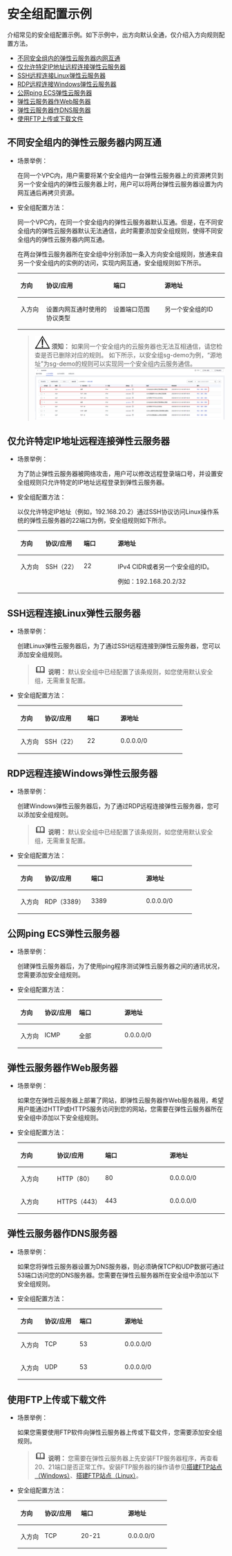 # 安全组配置示例<a name="ZH-CN_TOPIC_0140323152"></a>

介绍常见的安全组配置示例。如下示例中，出方向默认全通，仅介绍入方向规则配置方法。

-   [不同安全组内的弹性云服务器内网互通](#zh-cn_topic_0118534011_section14197522283)
-   [仅允许特定IP地址远程连接弹性云服务器](#zh-cn_topic_0118534011_section17693183118306)
-   [SSH远程连接Linux弹性云服务器](#zh-cn_topic_0118534011_section115069253338)
-   [RDP远程连接Windows弹性云服务器](#zh-cn_topic_0118534011_section168046312349)
-   [公网ping ECS弹性云服务器](#zh-cn_topic_0118534011_section34721049193411)
-   [弹性云服务器作Web服务器](#zh-cn_topic_0118534011_section1517991516357)
-   [弹性云服务器作DNS服务器](#zh-cn_topic_0118534011_section2910346123520)
-   [使用FTP上传或下载文件](#zh-cn_topic_0118534011_section5964121693610)

## 不同安全组内的弹性云服务器内网互通<a name="zh-cn_topic_0118534011_section14197522283"></a>

-   场景举例：

    在同一个VPC内，用户需要将某个安全组内一台弹性云服务器上的资源拷贝到另一个安全组内的弹性云服务器上时，用户可以将两台弹性云服务器设置为内网互通后再拷贝资源。

-   安全组配置方法：

    同一个VPC内，在同一个安全组内的弹性云服务器默认互通。但是，在不同安全组内的弹性云服务器默认无法通信，此时需要添加安全组规则，使得不同安全组内的弹性云服务器内网互通。

    在两台弹性云服务器所在安全组中分别添加一条入方向安全组规则，放通来自另一个安全组内的实例的访问，实现内网互通，安全组规则如下所示。

    <a name="zh-cn_topic_0118534011_table854766319358"></a>
    <table><thead align="left"><tr id="zh-cn_topic_0118534011_row2051403019358"><th class="cellrowborder" valign="top" width="12.4%" id="mcps1.1.5.1.1"><p id="zh-cn_topic_0118534011_p3928016319358"><a name="zh-cn_topic_0118534011_p3928016319358"></a><a name="zh-cn_topic_0118534011_p3928016319358"></a>方向</p>
    </th>
    <th class="cellrowborder" valign="top" width="32.43%" id="mcps1.1.5.1.2"><p id="zh-cn_topic_0118534011_p5102371419358"><a name="zh-cn_topic_0118534011_p5102371419358"></a><a name="zh-cn_topic_0118534011_p5102371419358"></a>协议/应用</p>
    </th>
    <th class="cellrowborder" valign="top" width="24.7%" id="mcps1.1.5.1.3"><p id="zh-cn_topic_0118534011_p2415644494621"><a name="zh-cn_topic_0118534011_p2415644494621"></a><a name="zh-cn_topic_0118534011_p2415644494621"></a>端口</p>
    </th>
    <th class="cellrowborder" valign="top" width="30.470000000000002%" id="mcps1.1.5.1.4"><p id="zh-cn_topic_0118534011_p1911210519358"><a name="zh-cn_topic_0118534011_p1911210519358"></a><a name="zh-cn_topic_0118534011_p1911210519358"></a>源地址</p>
    </th>
    </tr>
    </thead>
    <tbody><tr id="zh-cn_topic_0118534011_row3779122419358"><td class="cellrowborder" valign="top" width="12.4%" headers="mcps1.1.5.1.1 "><p id="zh-cn_topic_0118534011_p4808290419358"><a name="zh-cn_topic_0118534011_p4808290419358"></a><a name="zh-cn_topic_0118534011_p4808290419358"></a>入方向</p>
    </td>
    <td class="cellrowborder" valign="top" width="32.43%" headers="mcps1.1.5.1.2 "><p id="zh-cn_topic_0118534011_p4119033619358"><a name="zh-cn_topic_0118534011_p4119033619358"></a><a name="zh-cn_topic_0118534011_p4119033619358"></a>设置内网互通时使用的协议类型</p>
    </td>
    <td class="cellrowborder" valign="top" width="24.7%" headers="mcps1.1.5.1.3 "><p id="zh-cn_topic_0118534011_p4640703694621"><a name="zh-cn_topic_0118534011_p4640703694621"></a><a name="zh-cn_topic_0118534011_p4640703694621"></a>设置端口范围</p>
    </td>
    <td class="cellrowborder" valign="top" width="30.470000000000002%" headers="mcps1.1.5.1.4 "><p id="zh-cn_topic_0118534011_p6027368919358"><a name="zh-cn_topic_0118534011_p6027368919358"></a><a name="zh-cn_topic_0118534011_p6027368919358"></a>另一个安全组的ID</p>
    </td>
    </tr>
    </tbody>
    </table>

    >![](public_sys-resources/icon-notice.gif) **须知：** 
    >如果同一个安全组内的云服务器也无法互相通信，请您检查是否已删除对应的规则。
    >如下所示，以安全组sg-demo为例，“源地址”为sg-demo的规则可以实现同一个安全组内云服务通信。
    >![](figures/001.png)


## 仅允许特定IP地址远程连接弹性云服务器<a name="zh-cn_topic_0118534011_section17693183118306"></a>

-   场景举例：

    为了防止弹性云服务器被网络攻击，用户可以修改远程登录端口号，并设置安全组规则只允许特定的IP地址远程登录到弹性云服务器。

-   安全组配置方法：

    以仅允许特定IP地址（例如，192.168.20.2）通过SSH协议访问Linux操作系统的弹性云服务器的22端口为例，安全组规则如下所示。

    <a name="zh-cn_topic_0118534011_table2497622119555"></a>
    <table><thead align="left"><tr id="zh-cn_topic_0118534011_row407563919555"><th class="cellrowborder" valign="top" width="12.04120412041204%" id="mcps1.1.5.1.1"><p id="zh-cn_topic_0118534011_p181361106345"><a name="zh-cn_topic_0118534011_p181361106345"></a><a name="zh-cn_topic_0118534011_p181361106345"></a>方向</p>
    </th>
    <th class="cellrowborder" valign="top" width="18.51185118511851%" id="mcps1.1.5.1.2"><p id="zh-cn_topic_0118534011_p6169135719555"><a name="zh-cn_topic_0118534011_p6169135719555"></a><a name="zh-cn_topic_0118534011_p6169135719555"></a>协议/应用</p>
    </th>
    <th class="cellrowborder" valign="top" width="16.53165316531653%" id="mcps1.1.5.1.3"><p id="zh-cn_topic_0118534011_p2343829819555"><a name="zh-cn_topic_0118534011_p2343829819555"></a><a name="zh-cn_topic_0118534011_p2343829819555"></a>端口</p>
    </th>
    <th class="cellrowborder" valign="top" width="52.91529152915292%" id="mcps1.1.5.1.4"><p id="zh-cn_topic_0118534011_p1945401819555"><a name="zh-cn_topic_0118534011_p1945401819555"></a><a name="zh-cn_topic_0118534011_p1945401819555"></a>源地址</p>
    </th>
    </tr>
    </thead>
    <tbody><tr id="zh-cn_topic_0118534011_row3227161019555"><td class="cellrowborder" valign="top" width="12.04120412041204%" headers="mcps1.1.5.1.1 "><p id="zh-cn_topic_0118534011_p313671093414"><a name="zh-cn_topic_0118534011_p313671093414"></a><a name="zh-cn_topic_0118534011_p313671093414"></a>入方向</p>
    </td>
    <td class="cellrowborder" valign="top" width="18.51185118511851%" headers="mcps1.1.5.1.2 "><p id="zh-cn_topic_0118534011_p6386359419555"><a name="zh-cn_topic_0118534011_p6386359419555"></a><a name="zh-cn_topic_0118534011_p6386359419555"></a>SSH（22）</p>
    </td>
    <td class="cellrowborder" valign="top" width="16.53165316531653%" headers="mcps1.1.5.1.3 "><p id="zh-cn_topic_0118534011_p4840629219555"><a name="zh-cn_topic_0118534011_p4840629219555"></a><a name="zh-cn_topic_0118534011_p4840629219555"></a>22</p>
    </td>
    <td class="cellrowborder" valign="top" width="52.91529152915292%" headers="mcps1.1.5.1.4 "><p id="zh-cn_topic_0118534011_p2859561419555"><a name="zh-cn_topic_0118534011_p2859561419555"></a><a name="zh-cn_topic_0118534011_p2859561419555"></a>IPv4 CIDR或者另一个安全组的ID。</p>
    <p id="zh-cn_topic_0118534011_p62410334191747"><a name="zh-cn_topic_0118534011_p62410334191747"></a><a name="zh-cn_topic_0118534011_p62410334191747"></a>例如：192.168.20.2/32</p>
    </td>
    </tr>
    </tbody>
    </table>


## SSH远程连接Linux弹性云服务器<a name="zh-cn_topic_0118534011_section115069253338"></a>

-   场景举例：

    创建Linux弹性云服务器后，为了通过SSH远程连接到弹性云服务器，您可以添加安全组规则。

    >![](public_sys-resources/icon-note.gif) **说明：** 
    >默认安全组中已经配置了该条规则，如您使用默认安全组，无需重复配置。

-   安全组配置方法：

    <a name="zh-cn_topic_0118534011_table16351717123312"></a>
    <table><thead align="left"><tr id="zh-cn_topic_0118534011_row19634417153313"><th class="cellrowborder" valign="top" width="14.649999999999999%" id="mcps1.1.5.1.1"><p id="zh-cn_topic_0118534011_p96349178332"><a name="zh-cn_topic_0118534011_p96349178332"></a><a name="zh-cn_topic_0118534011_p96349178332"></a>方向</p>
    </th>
    <th class="cellrowborder" valign="top" width="25.779999999999998%" id="mcps1.1.5.1.2"><p id="zh-cn_topic_0118534011_p0634141717339"><a name="zh-cn_topic_0118534011_p0634141717339"></a><a name="zh-cn_topic_0118534011_p0634141717339"></a>协议/应用</p>
    </th>
    <th class="cellrowborder" valign="top" width="20.22%" id="mcps1.1.5.1.3"><p id="zh-cn_topic_0118534011_p19634717103313"><a name="zh-cn_topic_0118534011_p19634717103313"></a><a name="zh-cn_topic_0118534011_p19634717103313"></a>端口</p>
    </th>
    <th class="cellrowborder" valign="top" width="39.35%" id="mcps1.1.5.1.4"><p id="zh-cn_topic_0118534011_p166348179336"><a name="zh-cn_topic_0118534011_p166348179336"></a><a name="zh-cn_topic_0118534011_p166348179336"></a>源地址</p>
    </th>
    </tr>
    </thead>
    <tbody><tr id="zh-cn_topic_0118534011_row17635217123314"><td class="cellrowborder" valign="top" width="14.649999999999999%" headers="mcps1.1.5.1.1 "><p id="zh-cn_topic_0118534011_p863501710331"><a name="zh-cn_topic_0118534011_p863501710331"></a><a name="zh-cn_topic_0118534011_p863501710331"></a>入方向</p>
    </td>
    <td class="cellrowborder" valign="top" width="25.779999999999998%" headers="mcps1.1.5.1.2 "><p id="zh-cn_topic_0118534011_p1663551718336"><a name="zh-cn_topic_0118534011_p1663551718336"></a><a name="zh-cn_topic_0118534011_p1663551718336"></a>SSH（22）</p>
    </td>
    <td class="cellrowborder" valign="top" width="20.22%" headers="mcps1.1.5.1.3 "><p id="zh-cn_topic_0118534011_p5635417133313"><a name="zh-cn_topic_0118534011_p5635417133313"></a><a name="zh-cn_topic_0118534011_p5635417133313"></a>22</p>
    </td>
    <td class="cellrowborder" valign="top" width="39.35%" headers="mcps1.1.5.1.4 "><p id="zh-cn_topic_0118534011_p166353177333"><a name="zh-cn_topic_0118534011_p166353177333"></a><a name="zh-cn_topic_0118534011_p166353177333"></a>0.0.0.0/0</p>
    </td>
    </tr>
    </tbody>
    </table>


## RDP远程连接Windows弹性云服务器<a name="zh-cn_topic_0118534011_section168046312349"></a>

-   场景举例：

    创建Windows弹性云服务器后，为了通过RDP远程连接弹性云服务器，您可以添加安全组规则。

    >![](public_sys-resources/icon-note.gif) **说明：** 
    >默认安全组中已经配置了该条规则，如您使用默认安全组，无需重复配置。

-   安全组配置方法：

    <a name="zh-cn_topic_0118534011_table129650323711"></a>
    <table><thead align="left"><tr id="zh-cn_topic_0118534011_row145116433715"><th class="cellrowborder" valign="top" width="13.84%" id="mcps1.1.5.1.1"><p id="zh-cn_topic_0118534011_p155113453713"><a name="zh-cn_topic_0118534011_p155113453713"></a><a name="zh-cn_topic_0118534011_p155113453713"></a>方向</p>
    </th>
    <th class="cellrowborder" valign="top" width="26.590000000000003%" id="mcps1.1.5.1.2"><p id="zh-cn_topic_0118534011_p165113443717"><a name="zh-cn_topic_0118534011_p165113443717"></a><a name="zh-cn_topic_0118534011_p165113443717"></a>协议/应用</p>
    </th>
    <th class="cellrowborder" valign="top" width="31.47%" id="mcps1.1.5.1.3"><p id="zh-cn_topic_0118534011_p155214163719"><a name="zh-cn_topic_0118534011_p155214163719"></a><a name="zh-cn_topic_0118534011_p155214163719"></a>端口</p>
    </th>
    <th class="cellrowborder" valign="top" width="28.1%" id="mcps1.1.5.1.4"><p id="zh-cn_topic_0118534011_p952142371"><a name="zh-cn_topic_0118534011_p952142371"></a><a name="zh-cn_topic_0118534011_p952142371"></a>源地址</p>
    </th>
    </tr>
    </thead>
    <tbody><tr id="zh-cn_topic_0118534011_row18528416375"><td class="cellrowborder" valign="top" width="13.84%" headers="mcps1.1.5.1.1 "><p id="zh-cn_topic_0118534011_p8521445370"><a name="zh-cn_topic_0118534011_p8521445370"></a><a name="zh-cn_topic_0118534011_p8521445370"></a>入方向</p>
    </td>
    <td class="cellrowborder" valign="top" width="26.590000000000003%" headers="mcps1.1.5.1.2 "><p id="zh-cn_topic_0118534011_p452446375"><a name="zh-cn_topic_0118534011_p452446375"></a><a name="zh-cn_topic_0118534011_p452446375"></a>RDP（3389）</p>
    </td>
    <td class="cellrowborder" valign="top" width="31.47%" headers="mcps1.1.5.1.3 "><p id="zh-cn_topic_0118534011_p125215413371"><a name="zh-cn_topic_0118534011_p125215413371"></a><a name="zh-cn_topic_0118534011_p125215413371"></a>3389</p>
    </td>
    <td class="cellrowborder" valign="top" width="28.1%" headers="mcps1.1.5.1.4 "><p id="zh-cn_topic_0118534011_p155219414376"><a name="zh-cn_topic_0118534011_p155219414376"></a><a name="zh-cn_topic_0118534011_p155219414376"></a>0.0.0.0/0</p>
    </td>
    </tr>
    </tbody>
    </table>


## 公网ping ECS弹性云服务器<a name="zh-cn_topic_0118534011_section34721049193411"></a>

-   场景举例：

    创建弹性云服务器后，为了使用ping程序测试弹性云服务器之间的通讯状况，您需要添加安全组规则。

-   安全组配置方法：

    <a name="zh-cn_topic_0118534011_table810055173719"></a>
    <table><thead align="left"><tr id="zh-cn_topic_0118534011_row0160051103719"><th class="cellrowborder" valign="top" width="16.7%" id="mcps1.1.5.1.1"><p id="zh-cn_topic_0118534011_p2160251153718"><a name="zh-cn_topic_0118534011_p2160251153718"></a><a name="zh-cn_topic_0118534011_p2160251153718"></a>方向</p>
    </th>
    <th class="cellrowborder" valign="top" width="23.73%" id="mcps1.1.5.1.2"><p id="zh-cn_topic_0118534011_p141601751113715"><a name="zh-cn_topic_0118534011_p141601751113715"></a><a name="zh-cn_topic_0118534011_p141601751113715"></a>协议/应用</p>
    </th>
    <th class="cellrowborder" valign="top" width="31.47%" id="mcps1.1.5.1.3"><p id="zh-cn_topic_0118534011_p14160165111379"><a name="zh-cn_topic_0118534011_p14160165111379"></a><a name="zh-cn_topic_0118534011_p14160165111379"></a>端口</p>
    </th>
    <th class="cellrowborder" valign="top" width="28.1%" id="mcps1.1.5.1.4"><p id="zh-cn_topic_0118534011_p161601651183720"><a name="zh-cn_topic_0118534011_p161601651183720"></a><a name="zh-cn_topic_0118534011_p161601651183720"></a>源地址</p>
    </th>
    </tr>
    </thead>
    <tbody><tr id="zh-cn_topic_0118534011_row1216175110371"><td class="cellrowborder" valign="top" width="16.7%" headers="mcps1.1.5.1.1 "><p id="zh-cn_topic_0118534011_p5161175117373"><a name="zh-cn_topic_0118534011_p5161175117373"></a><a name="zh-cn_topic_0118534011_p5161175117373"></a>入方向</p>
    </td>
    <td class="cellrowborder" valign="top" width="23.73%" headers="mcps1.1.5.1.2 "><p id="zh-cn_topic_0118534011_p816119517376"><a name="zh-cn_topic_0118534011_p816119517376"></a><a name="zh-cn_topic_0118534011_p816119517376"></a>ICMP</p>
    </td>
    <td class="cellrowborder" valign="top" width="31.47%" headers="mcps1.1.5.1.3 "><p id="zh-cn_topic_0118534011_p11161205112375"><a name="zh-cn_topic_0118534011_p11161205112375"></a><a name="zh-cn_topic_0118534011_p11161205112375"></a>全部</p>
    </td>
    <td class="cellrowborder" valign="top" width="28.1%" headers="mcps1.1.5.1.4 "><p id="zh-cn_topic_0118534011_p1316155143713"><a name="zh-cn_topic_0118534011_p1316155143713"></a><a name="zh-cn_topic_0118534011_p1316155143713"></a>0.0.0.0/0</p>
    </td>
    </tr>
    </tbody>
    </table>


## 弹性云服务器作Web服务器<a name="zh-cn_topic_0118534011_section1517991516357"></a>

-   场景举例：

    如果您在弹性云服务器上部署了网站，即弹性云服务器作Web服务器用，希望用户能通过HTTP或HTTPS服务访问到您的网站，您需要在弹性云服务器所在安全组中添加以下安全组规则。

-   安全组配置方法：

    <a name="zh-cn_topic_0118534011_table30323767195135"></a>
    <table><thead align="left"><tr id="zh-cn_topic_0118534011_row15770184195135"><th class="cellrowborder" valign="top" width="17.611761176117614%" id="mcps1.1.5.1.1"><p id="zh-cn_topic_0118534011_p53423553195135"><a name="zh-cn_topic_0118534011_p53423553195135"></a><a name="zh-cn_topic_0118534011_p53423553195135"></a>方向</p>
    </th>
    <th class="cellrowborder" valign="top" width="23.17231723172317%" id="mcps1.1.5.1.2"><p id="zh-cn_topic_0118534011_p2316559195135"><a name="zh-cn_topic_0118534011_p2316559195135"></a><a name="zh-cn_topic_0118534011_p2316559195135"></a>协议/应用</p>
    </th>
    <th class="cellrowborder" valign="top" width="31.203120312031203%" id="mcps1.1.5.1.3"><p id="zh-cn_topic_0118534011_p32340552195135"><a name="zh-cn_topic_0118534011_p32340552195135"></a><a name="zh-cn_topic_0118534011_p32340552195135"></a>端口</p>
    </th>
    <th class="cellrowborder" valign="top" width="28.012801280128013%" id="mcps1.1.5.1.4"><p id="zh-cn_topic_0118534011_p2339084195135"><a name="zh-cn_topic_0118534011_p2339084195135"></a><a name="zh-cn_topic_0118534011_p2339084195135"></a>源地址</p>
    </th>
    </tr>
    </thead>
    <tbody><tr id="zh-cn_topic_0118534011_row55248116195135"><td class="cellrowborder" valign="top" width="17.611761176117614%" headers="mcps1.1.5.1.1 "><p id="zh-cn_topic_0118534011_p27918930195135"><a name="zh-cn_topic_0118534011_p27918930195135"></a><a name="zh-cn_topic_0118534011_p27918930195135"></a>入方向</p>
    </td>
    <td class="cellrowborder" valign="top" width="23.17231723172317%" headers="mcps1.1.5.1.2 "><p id="zh-cn_topic_0118534011_p45912425195135"><a name="zh-cn_topic_0118534011_p45912425195135"></a><a name="zh-cn_topic_0118534011_p45912425195135"></a>HTTP（80）</p>
    </td>
    <td class="cellrowborder" valign="top" width="31.203120312031203%" headers="mcps1.1.5.1.3 "><p id="zh-cn_topic_0118534011_p46840856195135"><a name="zh-cn_topic_0118534011_p46840856195135"></a><a name="zh-cn_topic_0118534011_p46840856195135"></a>80</p>
    </td>
    <td class="cellrowborder" valign="top" width="28.012801280128013%" headers="mcps1.1.5.1.4 "><p id="zh-cn_topic_0118534011_p36012962195135"><a name="zh-cn_topic_0118534011_p36012962195135"></a><a name="zh-cn_topic_0118534011_p36012962195135"></a>0.0.0.0/0</p>
    </td>
    </tr>
    <tr id="zh-cn_topic_0118534011_row5566305020026"><td class="cellrowborder" valign="top" width="17.611761176117614%" headers="mcps1.1.5.1.1 "><p id="zh-cn_topic_0118534011_p4461017620026"><a name="zh-cn_topic_0118534011_p4461017620026"></a><a name="zh-cn_topic_0118534011_p4461017620026"></a>入方向</p>
    </td>
    <td class="cellrowborder" valign="top" width="23.17231723172317%" headers="mcps1.1.5.1.2 "><p id="zh-cn_topic_0118534011_p3120540920026"><a name="zh-cn_topic_0118534011_p3120540920026"></a><a name="zh-cn_topic_0118534011_p3120540920026"></a>HTTPS（443）</p>
    </td>
    <td class="cellrowborder" valign="top" width="31.203120312031203%" headers="mcps1.1.5.1.3 "><p id="zh-cn_topic_0118534011_p5665449220026"><a name="zh-cn_topic_0118534011_p5665449220026"></a><a name="zh-cn_topic_0118534011_p5665449220026"></a>443</p>
    </td>
    <td class="cellrowborder" valign="top" width="28.012801280128013%" headers="mcps1.1.5.1.4 "><p id="zh-cn_topic_0118534011_p2561110020026"><a name="zh-cn_topic_0118534011_p2561110020026"></a><a name="zh-cn_topic_0118534011_p2561110020026"></a>0.0.0.0/0</p>
    </td>
    </tr>
    </tbody>
    </table>


## 弹性云服务器作DNS服务器<a name="zh-cn_topic_0118534011_section2910346123520"></a>

-   场景举例：

    如果您将弹性云服务器设置为DNS服务器，则必须确保TCP和UDP数据可通过53端口访问您的DNS服务器。您需要在弹性云服务器所在安全组中添加以下安全组规则。

-   安全组配置方法：

    <a name="zh-cn_topic_0118534011_table9719143933517"></a>
    <table><thead align="left"><tr id="zh-cn_topic_0118534011_row371953993514"><th class="cellrowborder" valign="top" width="16.711671167116712%" id="mcps1.1.5.1.1"><p id="zh-cn_topic_0118534011_p77202395359"><a name="zh-cn_topic_0118534011_p77202395359"></a><a name="zh-cn_topic_0118534011_p77202395359"></a>方向</p>
    </th>
    <th class="cellrowborder" valign="top" width="24.072407240724072%" id="mcps1.1.5.1.2"><p id="zh-cn_topic_0118534011_p107201939133514"><a name="zh-cn_topic_0118534011_p107201939133514"></a><a name="zh-cn_topic_0118534011_p107201939133514"></a>协议/应用</p>
    </th>
    <th class="cellrowborder" valign="top" width="31.203120312031203%" id="mcps1.1.5.1.3"><p id="zh-cn_topic_0118534011_p07201398353"><a name="zh-cn_topic_0118534011_p07201398353"></a><a name="zh-cn_topic_0118534011_p07201398353"></a>端口</p>
    </th>
    <th class="cellrowborder" valign="top" width="28.012801280128013%" id="mcps1.1.5.1.4"><p id="zh-cn_topic_0118534011_p157201239183513"><a name="zh-cn_topic_0118534011_p157201239183513"></a><a name="zh-cn_topic_0118534011_p157201239183513"></a>源地址</p>
    </th>
    </tr>
    </thead>
    <tbody><tr id="zh-cn_topic_0118534011_row87211239133515"><td class="cellrowborder" valign="top" width="16.711671167116712%" headers="mcps1.1.5.1.1 "><p id="zh-cn_topic_0118534011_p2721163963512"><a name="zh-cn_topic_0118534011_p2721163963512"></a><a name="zh-cn_topic_0118534011_p2721163963512"></a>入方向</p>
    </td>
    <td class="cellrowborder" valign="top" width="24.072407240724072%" headers="mcps1.1.5.1.2 "><p id="zh-cn_topic_0118534011_p16721163916353"><a name="zh-cn_topic_0118534011_p16721163916353"></a><a name="zh-cn_topic_0118534011_p16721163916353"></a>TCP</p>
    </td>
    <td class="cellrowborder" valign="top" width="31.203120312031203%" headers="mcps1.1.5.1.3 "><p id="zh-cn_topic_0118534011_p1672119392358"><a name="zh-cn_topic_0118534011_p1672119392358"></a><a name="zh-cn_topic_0118534011_p1672119392358"></a>53</p>
    </td>
    <td class="cellrowborder" valign="top" width="28.012801280128013%" headers="mcps1.1.5.1.4 "><p id="zh-cn_topic_0118534011_p672163953517"><a name="zh-cn_topic_0118534011_p672163953517"></a><a name="zh-cn_topic_0118534011_p672163953517"></a>0.0.0.0/0</p>
    </td>
    </tr>
    <tr id="zh-cn_topic_0118534011_row127214392355"><td class="cellrowborder" valign="top" width="16.711671167116712%" headers="mcps1.1.5.1.1 "><p id="zh-cn_topic_0118534011_p1721739123511"><a name="zh-cn_topic_0118534011_p1721739123511"></a><a name="zh-cn_topic_0118534011_p1721739123511"></a>入方向</p>
    </td>
    <td class="cellrowborder" valign="top" width="24.072407240724072%" headers="mcps1.1.5.1.2 "><p id="zh-cn_topic_0118534011_p207221139183518"><a name="zh-cn_topic_0118534011_p207221139183518"></a><a name="zh-cn_topic_0118534011_p207221139183518"></a>UDP</p>
    </td>
    <td class="cellrowborder" valign="top" width="31.203120312031203%" headers="mcps1.1.5.1.3 "><p id="zh-cn_topic_0118534011_p3722133933514"><a name="zh-cn_topic_0118534011_p3722133933514"></a><a name="zh-cn_topic_0118534011_p3722133933514"></a>53</p>
    </td>
    <td class="cellrowborder" valign="top" width="28.012801280128013%" headers="mcps1.1.5.1.4 "><p id="zh-cn_topic_0118534011_p3722439103510"><a name="zh-cn_topic_0118534011_p3722439103510"></a><a name="zh-cn_topic_0118534011_p3722439103510"></a>0.0.0.0/0</p>
    </td>
    </tr>
    </tbody>
    </table>


## 使用FTP上传或下载文件<a name="zh-cn_topic_0118534011_section5964121693610"></a>

-   场景举例：

    如果您需要使用FTP软件向弹性云服务器上传或下载文件，您需要添加安全组规则。

    >![](public_sys-resources/icon-note.gif) **说明：** 
    >您需要在弹性云服务器上先安装FTP服务器程序，再查看20、21端口是否正常工作。安装FTP服务器的操作请参见[搭建FTP站点（Windows）](https://support.huaweicloud.com/bestpractice-ecs/zh-cn_topic_0109733866.html)、[搭建FTP站点（Linux）](https://support.huaweicloud.com/bestpractice-ecs/zh-cn_topic_0115828034.html)。

-   安全组配置方法：

    <a name="zh-cn_topic_0118534011_table8479153013395"></a>
    <table><thead align="left"><tr id="zh-cn_topic_0118534011_row1518203013392"><th class="cellrowborder" valign="top" width="16.17%" id="mcps1.1.5.1.1"><p id="zh-cn_topic_0118534011_p13518730193918"><a name="zh-cn_topic_0118534011_p13518730193918"></a><a name="zh-cn_topic_0118534011_p13518730193918"></a>方向</p>
    </th>
    <th class="cellrowborder" valign="top" width="24.26%" id="mcps1.1.5.1.2"><p id="zh-cn_topic_0118534011_p1651819306397"><a name="zh-cn_topic_0118534011_p1651819306397"></a><a name="zh-cn_topic_0118534011_p1651819306397"></a>协议/应用</p>
    </th>
    <th class="cellrowborder" valign="top" width="31.47%" id="mcps1.1.5.1.3"><p id="zh-cn_topic_0118534011_p175183303395"><a name="zh-cn_topic_0118534011_p175183303395"></a><a name="zh-cn_topic_0118534011_p175183303395"></a>端口</p>
    </th>
    <th class="cellrowborder" valign="top" width="28.1%" id="mcps1.1.5.1.4"><p id="zh-cn_topic_0118534011_p3518163053913"><a name="zh-cn_topic_0118534011_p3518163053913"></a><a name="zh-cn_topic_0118534011_p3518163053913"></a>源地址</p>
    </th>
    </tr>
    </thead>
    <tbody><tr id="zh-cn_topic_0118534011_row4519143013399"><td class="cellrowborder" valign="top" width="16.17%" headers="mcps1.1.5.1.1 "><p id="zh-cn_topic_0118534011_p13519123013393"><a name="zh-cn_topic_0118534011_p13519123013393"></a><a name="zh-cn_topic_0118534011_p13519123013393"></a>入方向</p>
    </td>
    <td class="cellrowborder" valign="top" width="24.26%" headers="mcps1.1.5.1.2 "><p id="zh-cn_topic_0118534011_p10519113063920"><a name="zh-cn_topic_0118534011_p10519113063920"></a><a name="zh-cn_topic_0118534011_p10519113063920"></a>TCP</p>
    </td>
    <td class="cellrowborder" valign="top" width="31.47%" headers="mcps1.1.5.1.3 "><p id="zh-cn_topic_0118534011_p5519930193917"><a name="zh-cn_topic_0118534011_p5519930193917"></a><a name="zh-cn_topic_0118534011_p5519930193917"></a>20-21</p>
    </td>
    <td class="cellrowborder" valign="top" width="28.1%" headers="mcps1.1.5.1.4 "><p id="zh-cn_topic_0118534011_p13519630123910"><a name="zh-cn_topic_0118534011_p13519630123910"></a><a name="zh-cn_topic_0118534011_p13519630123910"></a>0.0.0.0/0</p>
    </td>
    </tr>
    </tbody>
    </table>


